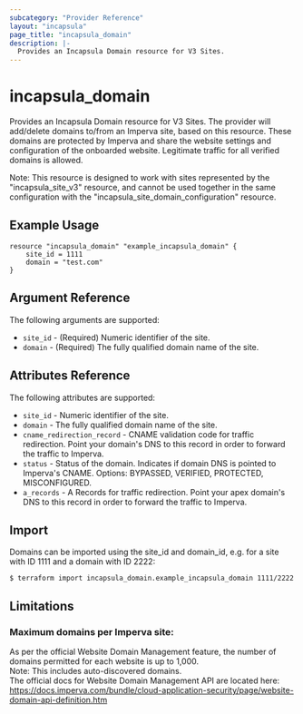 ```yaml
---
subcategory: "Provider Reference"
layout: "incapsula"
page_title: "incapsula_domain"
description: |- 
  Provides an Incapsula Domain resource for V3 Sites.
---
```


# incapsula_domain

Provides an Incapsula Domain resource for V3 Sites.
The provider will add/delete domains to/from an Imperva site, based on this resource.
These domains are protected by Imperva and share the website settings and configuration of the onboarded website. Legitimate traffic for all verified domains is allowed.

Note: This resource is designed to work with sites represented by the "incapsula_site_v3" resource, and cannot be used together in the same configuration with the "incapsula_site_domain_configuration" resource.

## Example Usage

```hcl
resource "incapsula_domain" "example_incapsula_domain" {
    site_id = 1111
    domain = "test.com"
}
```

## Argument Reference

The following arguments are supported:

* `site_id` - (Required) Numeric identifier of the site.
* `domain` - (Required) The fully qualified domain name of the site.

## Attributes Reference

The following attributes are supported:

* `site_id` - Numeric identifier of the site.
* `domain` - The fully qualified domain name of the site.
* `cname_redirection_record` - CNAME validation code for traffic redirection.  Point your domain's DNS to this record in order to forward the traffic to Imperva.
* `status` - Status of the domain. Indicates if domain DNS is pointed to Imperva's CNAME. Options: BYPASSED, VERIFIED, PROTECTED, MISCONFIGURED.
* `a_records` - A Records for traffic redirection. Point your apex domain's DNS to this record in order to forward the traffic to Imperva.

## Import

Domains can be imported using the site_id and domain_id, e.g. for a site with ID 1111 and a domain with ID 2222:

```
$ terraform import incapsula_domain.example_incapsula_domain 1111/2222
```

## Limitations
### Maximum domains per Imperva site: 
As per the official Website Domain Management feature, the number of domains permitted for each website is
up to 1,000.<br />
Note: This includes auto-discovered domains.<br />
The official docs for Website Domain Management API are located here: https://docs.imperva.com/bundle/cloud-application-security/page/website-domain-api-definition.htm


